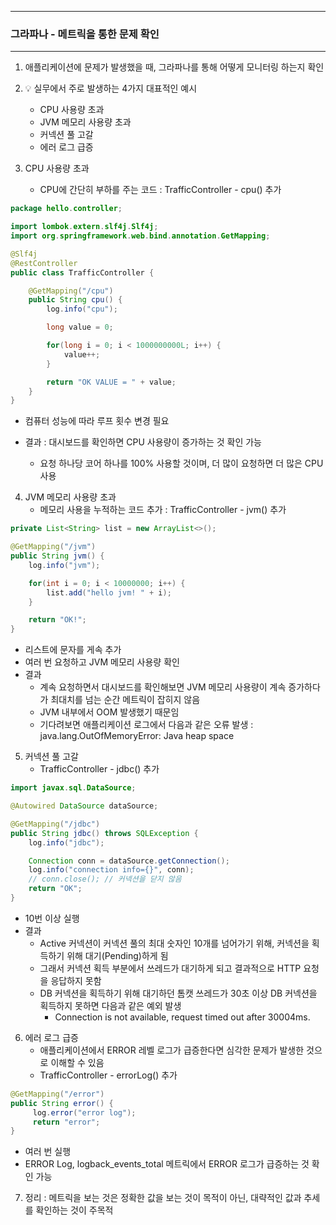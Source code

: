 -----
### 그라파나 - 메트릭을 통한 문제 확인
-----
1. 애플리케이션에 문제가 발생했을 때, 그라파나를 통해 어떻게 모니터링 하는지 확인
2. 💡 실무에서 주로 발생하는 4가지 대표적인 예시
   - CPU 사용량 초과
   - JVM 메모리 사용량 초과
   - 커넥션 풀 고갈
   - 에러 로그 급증

3. CPU 사용량 초과
   - CPU에 간단히 부하를 주는 코드 : TrafficController - cpu() 추가
```java
package hello.controller;

import lombok.extern.slf4j.Slf4j;
import org.springframework.web.bind.annotation.GetMapping;

@Slf4j
@RestController
public class TrafficController {

    @GetMapping("/cpu")
    public String cpu() {
        log.info("cpu");

        long value = 0;

        for(long i = 0; i < 1000000000L; i++) {
            value++;
        }

        return "OK VALUE = " + value;
    }
}
```
  - 컴퓨터 성능에 따라 루프 횟수 변경 필요

  - 결과 : 대시보드를 확인하면 CPU 사용량이 증가하는 것 확인 가능
    + 요청 하나당 코어 하나를 100% 사용할 것이며, 더 많이 요청하면 더 많은 CPU 사용

4. JVM 메모리 사용량 초과
   - 메모리 사용을 누적하는 코드 추가 : TrafficController - jvm() 추가
```java
private List<String> list = new ArrayList<>();

@GetMapping("/jvm")
public String jvm() {
    log.info("jvm");

    for(int i = 0; i < 10000000; i++) {
        list.add("hello jvm! " + i);
    }

    return "OK!";
}
```
  - 리스트에 문자를 게속 추가
  - 여러 번 요청하고 JVM 메모리 사용량 확인
  - 결과
    + 계속 요청하면서 대시보드를 확인해보면 JVM 메모리 사용량이 계속 증가하다가 최대치를 넘는 순간 메트릭이 잡히지 않음
    + JVM 내부에서 OOM 발생했기 때문임
    + 기다려보면 애플리케이션 로그에서 다음과 같은 오류 발생 : java.lang.OutOfMemoryError: Java heap space

5. 커넥션 풀 고갈
   - TrafficController - jdbc() 추가
```java
import javax.sql.DataSource;

@Autowired DataSource dataSource;

@GetMapping("/jdbc")
public String jdbc() throws SQLException {
    log.info("jdbc");

    Connection conn = dataSource.getConnection();
    log.info("connection info={}", conn);
    // conn.close(); // 커넥션을 닫지 않음
    return "OK";
}
```
  - 10번 이상 실행
  - 결과
    + Active 커넥션이 커넥션 풀의 최대 숫자인 10개를 넘어가기 위해, 커넥션을 획득하기 위해 대기(Pending)하게 됨
    + 그래서 커넥션 획득 부분에서 쓰레드가 대기하게 되고 결과적으로 HTTP 요청을 응답하지 못함
    + DB 커넥션을 획득하기 위해 대기하던 톰캣 쓰레드가 30초 이상 DB 커넥션을 획득하지 못하면 다음과 같은 예외 발생
      * Connection is not available, request timed out after 30004ms.

6. 에러 로그 급증
   - 애플리케이션에서 ERROR 레벨 로그가 급증한다면 심각한 문제가 발생한 것으로 이해할 수 있음
   - TrafficController - errorLog() 추가
```java
@GetMapping("/error")
public String error() {
     log.error("error log");
     return "error";
}
```
  - 여러 번 실행
  - ERROR Log, logback_events_total 메트릭에서 ERROR 로그가 급증하는 것 확인 가능

7. 정리 : 메트릭을 보는 것은 정확한 값을 보는 것이 목적이 아닌, 대략적인 값과 추세를 확인하는 것이 주목적
